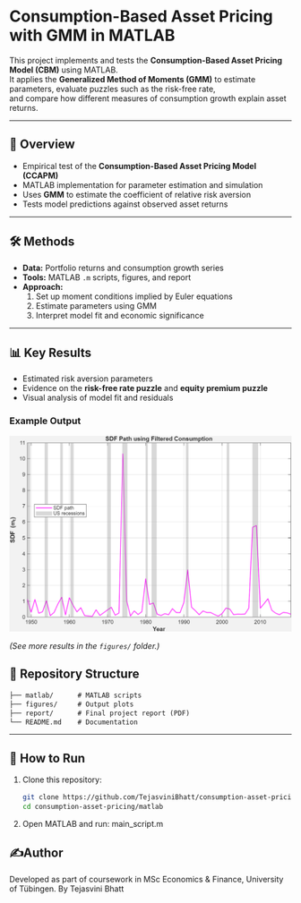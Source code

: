 # Consumption-Based Asset Pricing with GMM in MATLAB

This project implements and tests the **Consumption-Based Asset Pricing Model (CBM)** using MATLAB.  
It applies the **Generalized Method of Moments (GMM)** to estimate parameters, evaluate puzzles such as the risk-free rate,  
and compare how different measures of consumption growth explain asset returns.  

---

## 📘 Overview
- Empirical test of the **Consumption-Based Asset Pricing Model (CCAPM)**
- MATLAB implementation for parameter estimation and simulation
- Uses **GMM** to estimate the coefficient of relative risk aversion
- Tests model predictions against observed asset returns

---

## 🛠️ Methods
- **Data:** Portfolio returns and consumption growth series  
- **Tools:** MATLAB `.m` scripts, figures, and report  
- **Approach:**  
  1. Set up moment conditions implied by Euler equations  
  2. Estimate parameters using GMM  
  3. Interpret model fit and economic significance  

---

## 📊 Key Results
- Estimated risk aversion parameters  
- Evidence on the **risk-free rate puzzle** and **equity premium puzzle**  
- Visual analysis of model fit and residuals

### Example Output
![Stochastic Discount Factor (Filtered)](figures/A_SDF_path_filtered.png)

*(See more results in the `figures/` folder.)*


## 📂 Repository Structure
```
├── matlab/      # MATLAB scripts
├── figures/     # Output plots
├── report/      # Final project report (PDF)
└── README.md    # Documentation
```


---

## 🚀 How to Run
1. Clone this repository:
   ```bash
   git clone https://github.com/TejasviniBhatt/consumption-asset-pricing.git
   cd consumption-asset-pricing/matlab

2. Open MATLAB and run:
   main_script.m

## ✍️Author

Developed as part of coursework in MSc Economics & Finance, University of Tübingen.
By Tejasvini Bhatt


